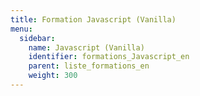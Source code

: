 ```yaml
---
title: Formation Javascript (Vanilla)
menu:
  sidebar:
    name: Javascript (Vanilla)
    identifier: formations_Javascript_en
    parent: liste_formations_en
    weight: 300
---
```

